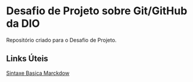 # Desafio de Projeto sobre Git/GitHub da DIO
Repositório criado para o Desafio de Projeto.

## Links Úteis
[Sintaxe Basica Marckdow](https://www.markdownguide.org/basic-syntax/)
